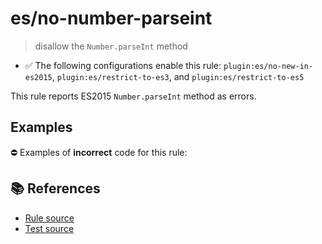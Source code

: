 # es/no-number-parseint
> disallow the `Number.parseInt` method

- ✅ The following configurations enable this rule: `plugin:es/no-new-in-es2015`, `plugin:es/restrict-to-es3`, and `plugin:es/restrict-to-es5`

This rule reports ES2015 `Number.parseInt` method as errors.

## Examples

⛔ Examples of **incorrect** code for this rule:

<eslint-playground type="bad" code="/*eslint es/no-number-parseint: error */
const b = Number.parseInt(value)
" />

## 📚 References

- [Rule source](https://github.com/mysticatea/eslint-plugin-es/blob/v4.0.0/lib/rules/no-number-parseint.js)
- [Test source](https://github.com/mysticatea/eslint-plugin-es/blob/v4.0.0/tests/lib/rules/no-number-parseint.js)
